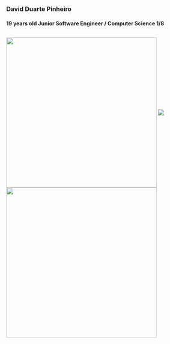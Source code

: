 
### David Duarte Pinheiro
#### 19 years old Junior Software Engineer / Computer Science 1/8
##

<div>
  <img width=400 align="center" src="https://github-readme-stats.vercel.app/api?username=daviddev16&show_icons=true&theme=ayu-mirage" />
  <img align="center" src="https://github-readme-stats.vercel.app/api/top-langs/?username=daviddev16&layout=compact&hide=css,scss,html&theme=ayu-mirage" />
  <br>
  <img width=400 align="center" src="https://github-profile-trophy.vercel.app/?username=daviddev16&row=1&theme=onedark" />
</div>



